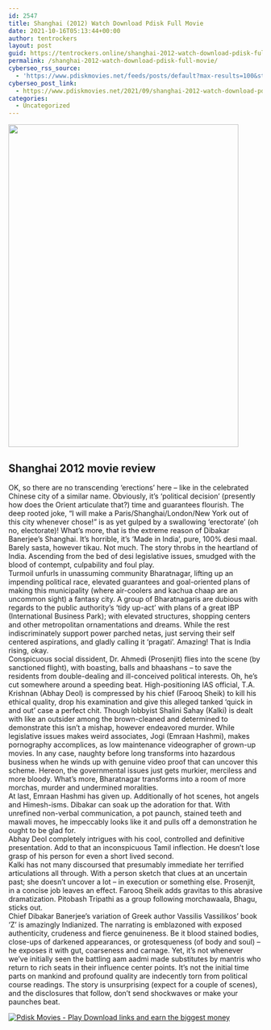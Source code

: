 ```yaml
---
id: 2547
title: Shanghai (2012) Watch Download Pdisk Full Movie
date: 2021-10-16T05:13:44+00:00
author: tentrockers
layout: post
guid: https://tentrockers.online/shanghai-2012-watch-download-pdisk-full-movie/
permalink: /shanghai-2012-watch-download-pdisk-full-movie/
cyberseo_rss_source:
  - 'https://www.pdiskmovies.net/feeds/posts/default?max-results=100&start-index=401'
cyberseo_post_link:
  - https://www.pdiskmovies.net/2021/09/shanghai-2012-watch-download-pdisk-full.html
categories:
  - Uncategorized
---
```

<div class="separator">
  <a href="https://1.bp.blogspot.com/-NY1qdP3MN7k/YUYcvB211kI/AAAAAAAAbRI/LJvtZY1NSbgtxXxVqXl9-4epUf93yVbvgCLcBGAsYHQ/s512/Shanghai%2B%25282012%2529%2BWatch%2BDownload%2BPdisk%2BFull%2BMovie.jpeg" imageanchor="1"><img loading="lazy" border="0" data-original-height="512" data-original-width="365" height="640" src="https://1.bp.blogspot.com/-NY1qdP3MN7k/YUYcvB211kI/AAAAAAAAbRI/LJvtZY1NSbgtxXxVqXl9-4epUf93yVbvgCLcBGAsYHQ/w456-h640/Shanghai%2B%25282012%2529%2BWatch%2BDownload%2BPdisk%2BFull%2BMovie.jpeg" width="456" /></a>
</div>



## Shanghai 2012 movie review

<div>
  <div>
    <span>OK, so there are no transcending &#8216;erections&#8217; here – like in the celebrated Chinese city of a similar name. Obviously, it&#8217;s &#8216;political decision&#8217; (presently how does the Orient articulate that?) time and guarantees flourish. The deep rooted joke, &#8220;I will make a Paris/Shanghai/London/New York out of this city whenever chose!&#8221; is as yet gulped by a swallowing &#8216;erectorate&#8217; (oh no, electorate)! What&#8217;s more, that is the extreme reason of Dibakar Banerjee&#8217;s Shanghai. It&#8217;s horrible, it&#8217;s &#8216;Made in India&#8217;, pure, 100% desi maal. Barely sasta, however tikau. Not much. The story throbs in the heartland of India. Ascending from the bed of desi legislative issues, smudged with the blood of contempt, culpability and foul play.&nbsp;</span>
  </div>
  
  <div>
    <span>Turmoil unfurls in unassuming community Bharatnagar, lifting up an impending political race, elevated guarantees and goal-oriented plans of making this municipality (where air-coolers and kachua chaap are an uncommon sight) a fantasy city. A group of Bharatnagaris are dubious with regards to the public authority&#8217;s &#8216;tidy up-act&#8217; with plans of a great IBP (International Business Park); with elevated structures, shopping centers and other metropolitan ornamentations and dreams. While the rest indiscriminately support power parched netas, just serving their self centered aspirations, and gladly calling it &#8216;pragati&#8217;. Amazing! That is India rising, okay.&nbsp;</span>
  </div>
  
  <div>
    <span>Conspicuous social dissident, Dr. Ahmedi (Prosenjit) flies into the scene (by sanctioned flight), with boasting, balls and bhaashans – to save the residents from double-dealing and ill-conceived political interests. Oh, he&#8217;s cut somewhere around a speeding beat. High-positioning IAS official, T.A. Krishnan (Abhay Deol) is compressed by his chief (Farooq Sheik) to kill his ethical quality, drop his examination and give this alleged tanked &#8216;quick in and out&#8217; case a perfect chit. Though lobbyist Shalini Sahay (Kalki) is dealt with like an outsider among the brown-cleaned and determined to demonstrate this isn&#8217;t a mishap, however endeavored murder. While legislative issues makes weird associates, Jogi (Emraan Hashmi), makes pornography accomplices, as low maintenance videographer of grown-up movies. In any case, naughty before long transforms into hazardous business when he winds up with genuine video proof that can uncover this scheme. Hereon, the governmental issues just gets murkier, merciless and more bloody. What&#8217;s more, Bharatnagar transforms into a room of more morchas, murder and undermined moralities.&nbsp;</span>
  </div>
  
  <div>
    <span>At last, Emraan Hashmi has given up. Additionally of hot scenes, hot angels and Himesh-isms. Dibakar can soak up the adoration for that. With unrefined non-verbal communication, a pot paunch, stained teeth and mawali moves, he impeccably looks like it and pulls off a demonstration he ought to be glad for.&nbsp;</span>
  </div>
  
  <div>
    <span>Abhay Deol completely intrigues with his cool, controlled and definitive presentation. Add to that an inconspicuous Tamil inflection. He doesn&#8217;t lose grasp of his person for even a short lived second.&nbsp;</span>
  </div>
  
  <div>
    <span>Kalki has not many discoursed that presumably immediate her terrified articulations all through. With a person sketch that clues at an uncertain past; she doesn&#8217;t uncover a lot – in execution or something else. Prosenjit, in a concise job leaves an effect. Farooq Sheik adds gravitas to this abrasive dramatization. Pitobash Tripathi as a group following morchawaala, Bhagu, sticks out.&nbsp;</span>
  </div>
  
  <div>
    <span>Chief Dibakar Banerjee&#8217;s variation of Greek author Vassilis Vassilikos&#8217; book &#8216;Z&#8217; is amazingly Indianized. The narrating is emblazoned with exposed authenticity, crudeness and fierce genuineness. Be it blood stained bodies, close-ups of darkened appearances, or grotesqueness (of body and soul) – he exposes it with gut, coarseness and carnage. Yet, it&#8217;s not whenever we&#8217;ve initially seen the battling aam aadmi made substitutes by mantris who return to rich seats in their influence center points. It&#8217;s not the initial time parts on mankind and profound quality are indecently torn from political course readings. The story is unsurprising (expect for a couple of scenes), and the disclosures that follow, don&#8217;t send shockwaves or make your paunches beat.</span>
  </div>
</div>

[![](https://1.bp.blogspot.com/-a93bp85aB6g/YUXjACCiX3I/AAAAAAAAbQE/GHmPI7h0af0tqn6tYzd0cdrDv9Hu9LUSACLcBGAsYHQ/s16000/Play_it_New-removebg-preview.png "Pdisk Movies - Play Download links and earn the biggest money")](https://kofilink.com/1/bnYybGI5MDAwMnMz?dn=1)